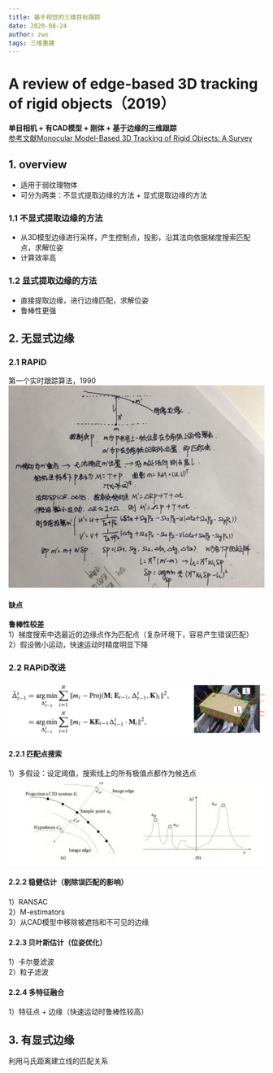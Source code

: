 ```yaml
---
title: 基于视觉的三维目标跟踪
date: 2020-08-24
author: zwx
tags: 三维重建
---
```

# A review of edge-based 3D tracking of rigid objects（2019）
**单目相机 + 有CAD模型 + 刚体 + 基于边缘的三维跟踪**  
[参考文献Monocular Model-Based 3D Tracking of Rigid Objects: A Survey](https://www.labri.fr/perso/vlepetit/pubs/lepetit_ftcgv05.pdf，2010)  
## 1. overview
- 适用于弱纹理物体
- 可分为两类：不显式提取边缘的方法 + 显式提取边缘的方法

### 1.1 不显式提取边缘的方法
- 从3D模型边缘进行采样，产生控制点，投影，沿其法向依据梯度搜索匹配点，求解位姿
- 计算效率高

### 1.2 显式提取边缘的方法
- 直接提取边缘，进行边缘匹配，求解位姿
- 鲁棒性更强

## 2. 无显式边缘

### 2.1 RAPiD
第一个实时跟踪算法，1990
![RAPiD](https://raw.githubusercontent.com/huhuzwxy/huhuzwxy.github.io/master/assets/images/RAPiD.jpg)
#### 缺点
**鲁棒性较差**  
1）梯度搜索中选最近的边缘点作为匹配点（复杂环境下，容易产生错误匹配）  
2）假设微小运动，快速运动时精度明显下降

### 2.2 RAPiD改进
![](https://raw.githubusercontent.com/huhuzwxy/huhuzwxy.github.io/master/assets/images/RAPiD%E6%94%B9%E8%BF%9B%E7%AE%97%E6%B3%95.png)
#### 2.2.1 匹配点搜索
1）多假设：设定阈值，搜索线上的所有极值点都作为候选点
![多假设](https://raw.githubusercontent.com/huhuzwxy/huhuzwxy.github.io/master/assets/images/%E5%A4%9A%E5%81%87%E8%AE%BE.png)

#### 2.2.2 稳健估计（剔除误匹配的影响）
1）RANSAC  
2）M-estimators  
3）从CAD模型中移除被遮挡和不可见的边缘
#### 2.2.3 贝叶斯估计（位姿优化）
1）卡尔曼滤波  
2）粒子滤波
#### 2.2.4 多特征融合
1）特征点 + 边缘（快速运动时鲁棒性较高）

## 3. 有显式边缘
利用马氏距离建立线的匹配关系